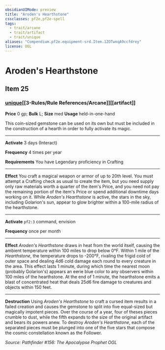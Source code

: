 ```yaml
---
obsidianUIMode: preview
title: "Aroden's Hearthstone"
cssclasses: pf2e,pf2e-spell
tags:
  - trait/arcane
  - trait/artifact
  - trait/unique
aliases: "Compendium.pf2e.equipment-srd.Item.1ZOTwnqA9ccfdrey"
license: OGL
---
```

# Aroden's Hearthstone
## Item 25
### [unique](unique.md "Unique Rarity Trait")[[3-Rules/Rule References/Arcane]][[artifact]]


**Price** 0 gp; 
**Bulk** L; **Size** med
**Usage** held-in-one-hand

This coin-sized gemstone can be used on its own but must be included in the construction of a hearth in order to fully activate its magic.

* * *

**Activate** 3 days (Interact)

**Frequency** 4 times per year

**Requirements** You have Legendary proficiency in Crafting

* * *

**Effect** You craft a magical weapon or armor of up to 20th level. You must attempt a Crafting check as usual to create the item, but you need supply only raw materials worth a quarter of the item's Price, and you need not pay the remaining portion of the item's Price or spend additional downtime days working on it. While _Aroden's Hearthstone_ is active, the stars in the sky, including Golarion's sun, appear to glow brighter within a 100-mile radius of the hearthstone.

* * *

**Activate** `pf2:3` command, envision

**Frequency** once per month

* * *

**Effect** _Aroden's Hearthstone_ draws in heat from the world itself, causing the ambient temperature within 100 miles to drop below 0°F. Within 1 mile of the _Hearthstone_, the temperature drops to -200°F, rivaling the frigid cold of outer space and dealing 4d6 cold damage each round to every creature in the area. This effect lasts 1 minute, during which time the nearest moon (probably Golarion's) appears an eerie blue color to any observers within 100 miles of the hearthstone. At the end of 1 minute, the hearthstone emits a blast of concentrated heat that deals 25d6 fire damage to creatures and objects within 150 feet.

* * *

**Destruction** Using _Aroden's Hearthstone_ to craft a cursed item results in a failed creation and causes the gemstone to split into five equal-sized but magically impotent pieces. Over the course of a year, four of theses pieces crumble to dust, while the fifth expands to the size of the original artifact and bears its powers anew. To destroy _Aroden's Hearthstone_, each of the separated pieces must be plunged into one of the five stars that compose the cosmic constellation known as the Follower.

*Source: Pathfinder #156: The Apocalypse Prophet*
*OGL*